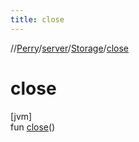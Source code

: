 ```yaml
---
title: close
---
```

//[Perry](../../../index.html)/[server](../index.html)/[Storage](index.html)/[close](close.html)



# close



[jvm]\
fun [close](close.html)()




